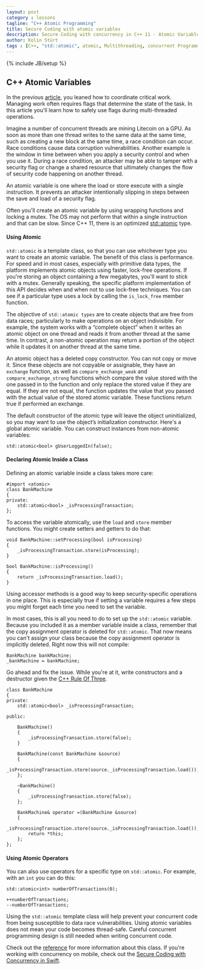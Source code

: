 ```yaml
---
layout: post
category : lessons
tagline: "C++ Atomic Programming"
title: Secure Coding with atomic variables
description: Secure Coding with concurrency in C++ 11 - Atomic Variables
author: Kolin Stürt
tags : [C++, "std::atomic", atomic, Multithreading, concurrent Programming]
---
```

{% include JB/setup %}

## C++ Atomic Variables

In the previous [article](https://kolinsturt.github.io/lessons/2014/03/01/condition), you leaned how to coordinate critical work. Managing work often requires flags that determine the state of the task. In this article you'll learn how to safely use flags during multi-threaded operations.

Imagine a number of concurrent threads are mining Litecoin on a GPU. As soon as more than one thread writes to the same data at the same time, such as creating a new block at the same time, a race condition can occur. Race conditions cause data corruption vulnerabilities. Another example is the window in time between when you apply a security control and when you use it. During a race condition, an attacker may be able to tamper with a security flag or change a shared resource that ultimately changes the flow of security code happening on another thread.

An atomic variable is one where the load or store execute with a single instruction. It prevents an attacker intentionally slipping in steps between the save and load of a security flag.

Often you'll create an atomic variable by using wrapping functions and locking a mutex. The OS may not perform that within a single instruction and that can be slow. Since C++ 11, there is an optimized [std::atomic](http://en.cppreference.com/w/cpp/atomic/atomic) type. 

#### Using Atomic

`std::atomic` is a template class, so that you can use whichever type you want to create an atomic variable. The benefit of this class is performance. For speed and in most cases, especially with primitive data types, the platform implements atomic objects using faster, lock-free operations. If you're storing an object containing a few megabytes, you'll want to stick with a mutex. Generally speaking, the specific platform implementation of this API decides when and when not to use lock-free techniques. You can see if a particular type uses a lock by calling the `is_lock_free` member function.

The objective of `std::atomic types` are to create objects that are free from data races; particularly to make operations on an object indivisible. For example, the system works with a “complete object” when it writes an atomic object on one thread and reads it from another thread at the same time. In contrast, a non-atomic operation may return a portion of the object while it updates it on another thread at the same time.

An atomic object has a deleted copy constructor. You can not copy or move it. Since these objects are not copyable or assignable, they have an `exchange` function, as well as `compare_exchange_weak` and `compare_exchange_strong` functions which compare the value stored with the one passed in to the function and only replace the stored value if they are equal. If they are not equal, the function updates the value that you passed with the actual value of the stored atomic variable. These functions return true if performed an exchange.

The default constructor of the atomic type will leave the object uninitialized, so you may want to use the object’s initialization constructor. Here's a global atomic variable. You can construct instances from non-atomic variables:

	std::atomic<bool> gUserLoggedIn(false);

#### Declaring Atomic Inside a Class

Defining an atomic variable inside a class takes more care:

	#import <atomic>
	class BankMachine
	{
	private:
	    std::atomic<bool> _isProcessingTransaction;
	};
	
To access the variable atomically, use the `load` and `store` member functions. You might create setters and getters to do that:
	
	void BankMachine::setProcessing(bool isProcessing)
	{
	    _isProcessingTransaction.store(isProcessing);
	}
	
	bool BankMachine::isProcessing()
	{
	    return _isProcessingTransaction.load();
	}

Using accessor methods is a good way to keep security-specific operations in one place. This is especially true if setting a variable requires a few steps you might forget each time you need to set the variable.

In most cases, this is all you need to do to set up the `std::atomic` variable. Because you included it as a member variable inside a class, remember that the copy assignment operator is deleted for `std::atomic`. That now means you can't assign your class because the copy assignment operator is implicitly deleted. Right now this will not compile:

	BankMachine bankMachine;
    _bankMachine = bankMachine;

Go ahead and fix the issue. While you're at it, write constructors and a destructor given the [C++ Rule Of Three](https://en.wikipedia.org/wiki/Rule_of_three_%28C%2B%2B_programming%29).

	class BankMachine
	{
	private:
	    std::atomic<bool> _isProcessingTransaction;
	    
	public:
	    
	    BankMachine()
	    {
	        _isProcessingTransaction.store(false);
	    }
	    
	    BankMachine(const BankMachine &source)
	    {
	        _isProcessingTransaction.store(source._isProcessingTransaction.load());
	    };
	    
	    ~BankMachine()
	    {
	        _isProcessingTransaction.store(false);
	    };
	    
	    BankMachine& operator =(BankMachine &source)
	    {
	        _isProcessingTransaction.store(source._isProcessingTransaction.load());
	        return *this;
	    };
	};

#### Using Atomic Operators

You can also use operators for a specific type on `std::atomic`. For example, with an `int` you can do this:

	std::atomic<int> numberOfTransactions(0);
	
	++numberOfTransactions;
	--numberOfTransactions;

Using the `std::atomic` template class will help prevent your concurrent code from being susceptible to data race vulnerabilities. Using atomic variables does not mean your code becomes thread-safe. Careful concurrent programming design is still needed when writing concurrent code. 

Check out the [reference](http://en.cppreference.com/w/cpp/atomic/atomic) for more information about this class. If you're working with concurrency on mobile, check out the [Secure Coding with Concurrency in Swift](http://code.tutsplus.com/articles/secure-coding-in-swift-4-with-concurrency--cms-29917).
